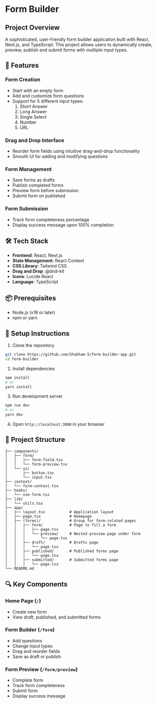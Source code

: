 # Form Builder

## Project Overview

A sophisticated, user-friendly form builder application built with React, Next.js, and TypeScript. This project allows users to dynamically create, preview, publish and submit forms with multiple input types.

## 🌟 Features

### Form Creation

- Start with an empty form
- Add and customize form questions
- Support for 5 different input types:
  1. Short Answer
  2. Long Answer
  3. Single Select
  4. Number
  5. URL

### Drag and Drop Interface

- Reorder form fields using intuitive drag-and-drop functionality
- Smooth UI for adding and modifying questions

### Form Management

- Save forms as drafts
- Publish completed forms
- Preview form before submission
- Submit form on published

### Form Submission

- Track form completeness percentage
- Display success message upon 100% completion

## 🛠 Tech Stack

- **Frontend**: React, Next.js
- **State Management**: React Context
- **CSS Library**: Tailwind CSS
- **Drag and Drop**: @dnd-kit
- **Icons**: Lucide React
- **Language**: TypeScript

## 📦 Prerequisites

- Node.js (v18 or later)
- npm or yarn

## 🔧 Setup Instructions

1. Clone the repository

```bash
git clone https://github.com/Shubham-5/form-builder-app.git
cd form-builder
```

2. Install dependencies

```bash
npm install
# or
yarn install
```

3. Run development server

```bash
npm run dev
# or
yarn dev
```

4. Open `http://localhost:3000` in your browser

## 📂 Project Structure

```
├── components/
│   ├── form/
│   │   ├── form-field.tsx
│   │   └── form-preview.tsx
│   └── ui/
│       ├── button.tsx
│       └── input.tsx
├── context/
│   └── form-context.tsx
├── hooks/
│   └── use-form.tsx
├── lib/
│   └── utils.tsx
├── app/
│   ├── layout.tsx           # Application layout
│   ├── page.tsx             # Homepage
│   ├── (forms)/             # Group for form-related pages
│   │   ├── form/            # Page to fill a form
│   │   │   ├── page.tsx
│   │   │   └── preview/     # Nested preview page under form
│   │   │       └── page.tsx
│   │   ├── draft/           # Drafts page
│   │   │   └── page.tsx
│   │   ├── published/       # Published forms page
│   │   │   └── page.tsx
│   │   ├── submitted/       # Submitted forms page
│   │   │   └── page.tsx
└── README.md
```

## 🔍 Key Components

### Home Page (`/`)

- Create new form
- View draft, published, and submitted forms

### Form Builder (`/form`)

- Add questions
- Change input types
- Drag and reorder fields
- Save as draft or publish

### Form Preview (`/form/preview`)

- Complete form
- Track form completeness
- Submit form
- Display success message
